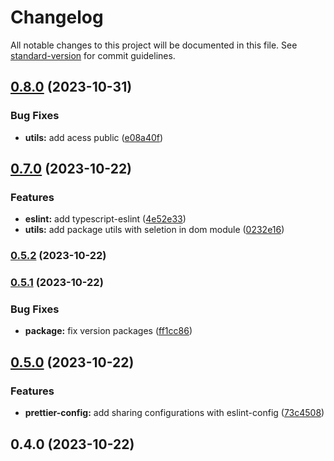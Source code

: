 # Changelog

All notable changes to this project will be documented in this file. See [standard-version](https://github.com/conventional-changelog/standard-version) for commit guidelines.

## [0.8.0](https://github.com/gabrielmelo/tc96-tools/compare/v0.7.0...v0.8.0) (2023-10-31)


### Bug Fixes

* **utils:** add acess public ([e08a40f](https://github.com/gabrielmelo/tc96-tools/commit/e08a40ff2e394b5bedf2ecae985f800943d5ae88))

## [0.7.0](https://github.com/gabrielmelo/tc96-tools/compare/v0.5.2...v0.7.0) (2023-10-22)


### Features

* **eslint:** add typescript-eslint ([4e52e33](https://github.com/gabrielmelo/tc96-tools/commit/4e52e3333b6d9445a053c0a3a7df930915c691c9))
* **utils:** add package utils with seletion in dom module ([0232e16](https://github.com/gabrielmelo/tc96-tools/commit/0232e16d409098260a089c0a1e045cd185b10692))

### [0.5.2](https://github.com/gabrielmelo/tc96-lint/compare/v0.5.1...v0.5.2) (2023-10-22)

### [0.5.1](https://github.com/gabrielmelo/tc96-lint/compare/v0.5.0...v0.5.1) (2023-10-22)


### Bug Fixes

* **package:** fix version packages ([ff1cc86](https://github.com/gabrielmelo/tc96-lint/commit/ff1cc864a372db9682620464916a882c17c18bfa))

## [0.5.0](https://github.com/gabrielmelo/tc96-lint/compare/v0.4.0...v0.5.0) (2023-10-22)


### Features

* **prettier-config:** add sharing configurations with eslint-config ([73c4508](https://github.com/gabrielmelo/tc96-lint/commit/73c45087e7fd46bd711b7e9d44578bfee250e4f4))

## 0.4.0 (2023-10-22)
